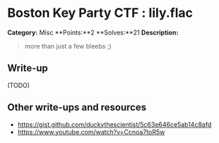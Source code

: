 # Boston Key Party CTF : lily.flac

**Category:** Misc
**Points:**2 
**Solves:**21 
**Description:**

> more than just a few bleebs ;) 


## Write-up

(TODO)

## Other write-ups and resources

* <https://gist.github.com/duckythescientist/5c63e646ce5ab14c8afd>
* <https://www.youtube.com/watch?v=Ccnoa7toR5w>
